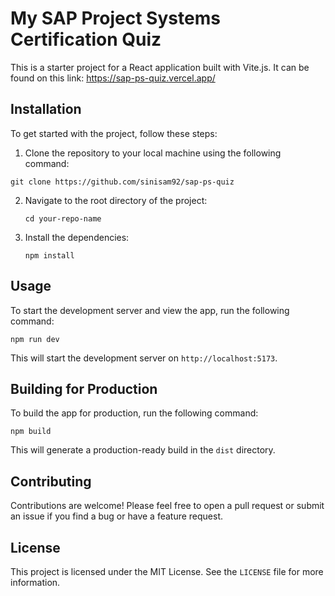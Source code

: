 # My SAP Project Systems Certification Quiz

This is a starter project for a React application built with Vite.js.
It can be found on this link: https://sap-ps-quiz.vercel.app/

## Installation

To get started with the project, follow these steps:

1. Clone the repository to your local machine using the following command:

`git clone https://github.com/sinisam92/sap-ps-quiz`

2. Navigate to the root directory of the project:

   `cd your-repo-name`

3. Install the dependencies:

   `npm install`

## Usage

To start the development server and view the app, run the following command:

    npm run dev

This will start the development server on `http://localhost:5173`.

## Building for Production

To build the app for production, run the following command:

    npm build

This will generate a production-ready build in the `dist` directory.

## Contributing

Contributions are welcome! Please feel free to open a pull request or submit an issue if you find a bug or have a feature request.

## License

This project is licensed under the MIT License. See the `LICENSE` file for more information.
